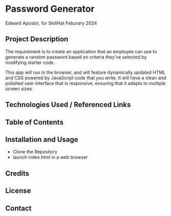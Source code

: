 # Password Generator

Edward Apostol, for SkillHat
Feburary 2024

## Project Description

The requirement is to create an application that an employee can use to generate a random password based on criteria they’ve selected by modifying starter code. 

This app will run in the browser, and will feature dynamically updated HTML and CSS powered by JavaScript code that you write. It will have a clean and polished user interface that is responsive, ensuring that it adapts to multiple screen sizes.

## Technologies Used / Referenced Links

## Table of Contents

## Installation and Usage

* Clone the Repository
* launch index.html in a web browser

## Credits

## License

## Contact
